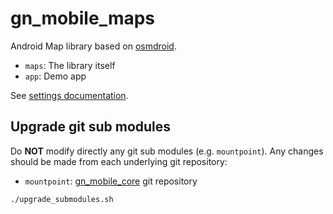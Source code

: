 # gn_mobile_maps

Android Map library based on [osmdroid](http://osmdroid.github.io/osmdroid/index.html).
* `maps`: The library itself
* `app`: Demo app

See [settings documentation](/maps).

## Upgrade git sub modules

Do **NOT** modify directly any git sub modules (e.g. `mountpoint`).
Any changes should be made from each underlying git repository:

* `mountpoint`: [gn_mobile_core](https://github.com/PnX-SI/gn_mobile_core) git repository

```bash
./upgrade_submodules.sh
```

